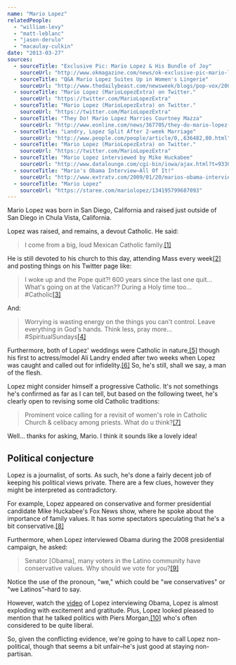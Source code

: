 ```yaml
---
name: "Mario Lopez"
relatedPeople:
  - "william-levy"
  - "matt-leblanc"
  - "jason-derulo"
  - "macaulay-culkin"
date: "2013-03-27"
sources:
  - sourceTitle: "Exclusive Pic: Mario Lopez & His Bundle of Joy"
    sourceUrl: "http://www.okmagazine.com/news/ok-exclusive-pic-mario-lopez-his-bundle-joy"
  - sourceTitle: "Q&A Mario Lopez Suites Up in Women's Lingerie"
    sourceUrl: "http://www.thedailybeast.com/newsweek/blogs/pop-vox/2009/10/14/q-amp-a-mario-lopez-suits-up-in-women-s-lingerie.html"
  - sourceTitle: "Mario Lopez (MarioLopezExtra) on Twitter."
    sourceUrl: "https://twitter.com/MarioLopezExtra"
  - sourceTitle: "Mario Lopez (MarioLopezExtra) on Twitter."
    sourceUrl: "https://twitter.com/MarioLopezExtra"
  - sourceTitle: "They Do! Mario Lopez Marries Courtney Mazza"
    sourceUrl: "http://www.eonline.com/news/367705/they-do-mario-lopez-marries-courtney-mazza"
  - sourceTitle: "Landry, Lopez Split After 2-week Marriage"
    sourceUrl: "http://www.people.com/people/article/0,,636482,00.html"
  - sourceTitle: "Mario Lopez (MarioLopezExtra) on Twitter."
    sourceUrl: "https://twitter.com/MarioLopezExtra"
  - sourceTitle: "Mario Lopez interviewed by Mike Huckabee"
    sourceUrl: "http://www.datalounge.com/cgi-bin/iowa/ajax.html?t=9330946#page:showThread,9330946"
  - sourceTitle: "Mario's Obama Interview–All Of It!"
    sourceUrl: "http://www.extratv.com/2009/01/20/marios-obama-interview-all-of-it/"
  - sourceTitle: "Mario Lopez"
    sourceUrl: "https://staree.com/mariolopez/134195799687093"
---
```


Mario Lopez was born in San Diego, California and raised just outside of San Diego in Chula Vista, California.

Lopez was raised, and remains, a devout Catholic. He said:

>I come from a big, loud Mexican Catholic family.<a class="source-citation" href="http://www.okmagazine.com/news/ok-exclusive-pic-mario-lopez-his-bundle-joy" title="Exclusive Pic: Mario Lopez &amp; His Bundle of Joy">[1]</a>

He is still devoted to his church to this day, attending Mass every week<a class="source-citation" href="http://www.thedailybeast.com/newsweek/blogs/pop-vox/2009/10/14/q-amp-a-mario-lopez-suits-up-in-women-s-lingerie.html" title="Q&amp;A Mario Lopez Suites Up in Women&apos;s Lingerie">[2]</a> and posting things on his Twitter page like:

>I woke up and the Pope quit?! 600 years since the last one quit… What's going on at the Vatican?? During a Holy time too… #Catholic<a class="source-citation" href="https://twitter.com/MarioLopezExtra" title="Mario Lopez (MarioLopezExtra) on Twitter.">[3]</a>

And:

>Worrying is wasting energy on the things you can't control. Leave everything in God's hands. Think less, pray more… #SpiritualSundays<a class="source-citation" href="https://twitter.com/MarioLopezExtra" title="Mario Lopez (MarioLopezExtra) on Twitter.">[4]</a>

Furthermore, both of Lopez' weddings were Catholic in nature,<a class="source-citation" href="http://www.eonline.com/news/367705/they-do-mario-lopez-marries-courtney-mazza" title="They Do! Mario Lopez Marries Courtney Mazza">[5]</a> though his first to actress/model Ali Landry ended after two weeks when Lopez was caught and called out for infidelity.<a class="source-citation" href="http://www.people.com/people/article/0,,636482,00.html" title="Landry, Lopez Split After 2-week Marriage">[6]</a> So, he's still, shall we say, a man of the flesh.

Lopez might consider himself a progressive Catholic. It's not somethings he's confirmed as far as I can tell, but based on the following tweet, he's clearly open to revising some old Catholic traditions:

>Prominent voice calling for a revisit of women's role in Catholic Church & celibacy among priests. What do u think?<a class="source-citation" href="https://twitter.com/MarioLopezExtra" title="Mario Lopez (MarioLopezExtra) on Twitter.">[7]</a>

Well… thanks for asking, Mario. I think it sounds like a lovely idea!


## Political conjecture

Lopez is a journalist, of sorts. As such, he's done a fairly decent job of keeping his political views private. There are a few clues, however they might be interpreted as contradictory.

For example, Lopez appeared on conservative and former presidential candidate Mike Huckabee's Fox News show, where he spoke about the importance of family values. It has some spectators speculating that he's a bit conservative.<a class="source-citation" href="http://www.datalounge.com/cgi-bin/iowa/ajax.html?t=9330946#page:showThread,9330946" title="Mario Lopez interviewed by Mike Huckabee">[8]</a>

Furthermore, when Lopez interviewed Obama during the 2008 presidential campaign, he asked:

>Senator [Obama], many voters in the Latino community have conservative values. Why should we vote for you?<a class="source-citation" href="http://www.extratv.com/2009/01/20/marios-obama-interview-all-of-it/" title="Mario&apos;s Obama Interview–All Of It!">[9]</a>

Notice the use of the pronoun, "we," which could be "we conservatives" or "we Latinos"–hard to say.

However, watch the [video](http://www.extratv.com/2009/01/20/marios-obama-interview-all-of-it/) of Lopez interviewing Obama, Lopez is almost exploding with excitement and gratitude. Plus, Lopez looked pleased to mention that he talked politics with Piers Morgan,<a class="source-citation" href="https://staree.com/mariolopez/134195799687093" title="Mario Lopez">[10]</a> who's often considered to be quite liberal.

So, given the conflicting evidence, we're going to have to call Lopez non-political, though that seems a bit unfair–he's just good at staying non-partisan.